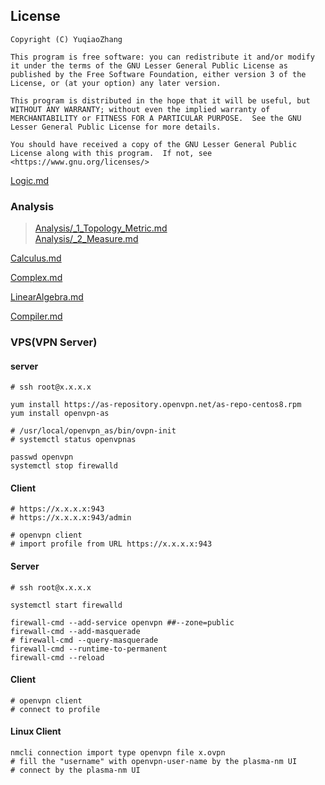 ## License  
```  
Copyright (C) YuqiaoZhang

This program is free software: you can redistribute it and/or modify it under the terms of the GNU Lesser General Public License as published by the Free Software Foundation, either version 3 of the License, or (at your option) any later version.

This program is distributed in the hope that it will be useful, but WITHOUT ANY WARRANTY; without even the implied warranty of MERCHANTABILITY or FITNESS FOR A PARTICULAR PURPOSE.  See the GNU Lesser General Public License for more details.

You should have received a copy of the GNU Lesser General Public License along with this program.  If not, see <https://www.gnu.org/licenses/>
```  
   
   
[Logic.md](Logic.md)  

### Analysis  
   
> [Analysis/_1_Topology_Metric.md](Analysis/_1_Topology_Metric.md)   
> [Analysis/_2_Measure.md](Analysis/_2_Measure.md)    

[Calculus.md](Calculus.md)    

[Complex.md](Complex.md)  

[LinearAlgebra.md](LinearAlgebra.md)   

[Compiler.md](Compiler.md)  

### VPS(VPN Server)  

#### server  
```shell  
# ssh root@x.x.x.x

yum install https://as-repository.openvpn.net/as-repo-centos8.rpm
yum install openvpn-as

# /usr/local/openvpn_as/bin/ovpn-init
# systemctl status openvpnas

passwd openvpn
systemctl stop firewalld
```

#### Client  
```shell
# https://x.x.x.x:943
# https://x.x.x.x:943/admin

# openvpn client
# import profile from URL https://x.x.x.x:943
```

#### Server  
```shell
# ssh root@x.x.x.x

systemctl start firewalld

firewall-cmd --add-service openvpn ##--zone=public 
firewall-cmd --add-masquerade
# firewall-cmd --query-masquerade
firewall-cmd --runtime-to-permanent
firewall-cmd --reload
```

#### Client  
```shell
# openvpn client
# connect to profile
```

#### Linux Client
```shell
nmcli connection import type openvpn file x.ovpn
# fill the "username" with openvpn-user-name by the plasma-nm UI
# connect by the plasma-nm UI
```

